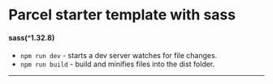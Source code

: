 # Parcel starter template with sass
#### sass(^1.32.8) 

- `npm run dev` - starts a dev server watches for file changes.
-  `npm run build` - build and minifies files into the dist folder.
 
----------

